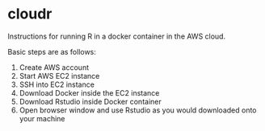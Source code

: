 # cloudr
Instructions for running R in a docker container in the AWS cloud.

Basic steps are as follows:
1. Create AWS account
2. Start AWS EC2 instance
3. SSH into EC2 instance
4. Download Docker inside the EC2 instance
5. Download Rstudio inside Docker container
6. Open browser window and use Rstudio as you would downloaded onto your machine

